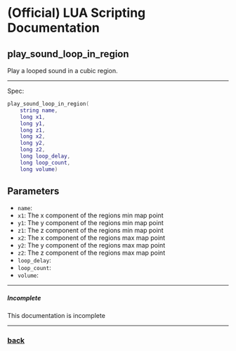 
# (Official) LUA Scripting Documentation

## play_sound_loop_in_region

Play a looped sound in a cubic region.

___

Spec:

```lua
play_sound_loop_in_region(
	string name,
	long x1,
	long y1,
	long z1,
	long x2,
	long y2,
	long z2,
	long loop_delay,
	long loop_count,
	long volume)
```

## Parameters

- `name`: 
- `x1`: The x component of the regions min map point
- `y1`: The y component of the regions min map point
- `z1`: The z component of the regions min map point
- `x2`: The x component of the regions max map point
- `y2`: The y component of the regions max map point
- `z2`: The z component of the regions max map point
- `loop_delay`: 
- `loop_count`: 
- `volume`: 

___

##### Incomplete

This documentation is incomplete

___

### [back](../sound)
